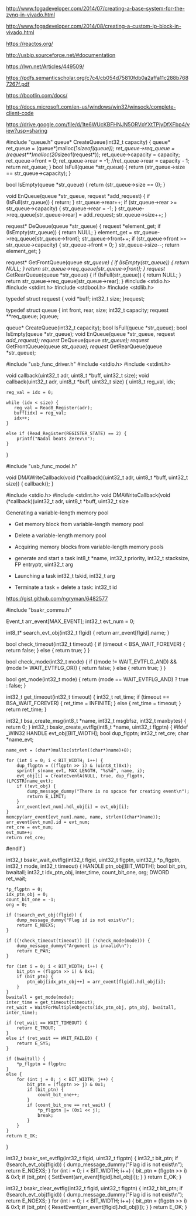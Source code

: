 http://www.fpgadeveloper.com/2014/07/creating-a-base-system-for-the-zynq-in-vivado.html
 
http://www.fpgadeveloper.com/2014/08/creating-a-custom-ip-block-in-vivado.html

https://reactos.org/

http://usbip.sourceforge.net/#documentation

https://lwn.net/Articles/449509/

https://pdfs.semanticscholar.org/c7c4/cb054d75810fdb0a2affa11c288b7687267f.pdf

https://bootlin.com/docs/

https://docs.microsoft.com/en-us/windows/win32/winsock/complete-client-code

https://drive.google.com/file/d/1te6WUcKBFHNJN5ORVpYXtTPjyDfXFbp4/view?usp=sharing

#include "queue.h"
queue* CreateQueue(int32_t capacity) {
    queue* ret_queue = (queue*)malloc(1*sizeof(queue));
    ret_queue->req_queue = (request**)malloc(20*sizeof(request*));
    ret_queue->capacity = capacity;
    ret_queue->front = 0;
    ret_queue->rear = -1;
    //ret_queue->rear = capacity - 1;
    return ret_queue;
}
bool IsFull(queue *str_queue) {
    return (str_queue->size == str_queue->capacity);
}

bool IsEmpty(queue *str_queue) {
    return (str_queue->size == 0);
}

void EnQueue(queue *str_queue, request *add_request) {
    if (IsFull(str_queue)) {
        return;
    }
    str_queue->rear++;
    if (str_queue->rear >= str_queue->capacity) {
        str_queue->rear = -1;
    }
    str_queue->req_queue[str_queue->rear] = add_request;
    str_queue->size++;
}

request* DeQueue(queue *str_queue) {
    request *element_get;
    if (IsEmpty(str_queue)) {
        return NULL;
    }
    element_get = str_queue->req_queue[str_queue->front];
    str_queue->front++;
    if (str_queue->front >= str_queue->capacity) {
        str_queue->front = 0;
    }
    str_queue->size--;
    return element_get;
}

request* GetFrontQueue(queue *str_queue) {
    if (IsEmpty(str_queue)) {
         return NULL;
    }
    return str_queue->req_queue[str_queue->front];
}
request* GetRearQueue(queue *str_queue) {
    if (IsFull(str_queue)) {
        return NULL;
    }
    return str_queue->req_queue[str_queue->rear];
}
#include <stdio.h>
#include <stdint.h>
#include <stdbool.h>
#include <stdlib.h>

typedef struct request {
    void *buff;
    int32_t size;
}request;

typedef struct queue {
    int front, rear, size;
    int32_t capacity;
    request **req_queue;
}queue;

queue* CreateQueue(int32_t capacity);
bool IsFull(queue *str_queue);
bool IsEmpty(queue *str_queue);
void EnQueue(queue *str_queue, request *add_request);
request* DeQueue(queue *str_queue);
request* GetFrontQueue(queue *str_queue);
request* GetRearQueue(queue *str_queue);

#include "usb_func_driver.h"
#include <stdio.h>
#include <stdint.h>

void callback(uint32_t adr, uint8_t *buff, uint32_t size);
void callback(uint32_t adr, uint8_t *buff, uint32_t size) {
    uint8_t reg_val, idx;

    reg_val = idx = 0; 
  
    while (idx < size) {
       reg_val = Read8_Register(adr);
       buff[idx] = reg_val;
       idx++;
    }
    
    else if (Read_Register(REGISTER_STATE) == 2) {
        printf("Nadal beats Zerev\n");
    }
}

#include "usb_func_model.h"

void DMAWriteCallback(void (*callback)(uint32_t adr, uint8_t *buff, uint32_t size)) {
    callback();
}

#include <stdio.h>
#include <stdint.h>
void DMAWriteCallback(void (*callback)(uint32_t adr, uint8_t *buff, uint32_t size


Generating a variable-length memory pool
+ Get memory block from variable-length memory pool
+ Delete a variable-length memory pool
+ Acquiring memory blocks from variable-length memory pools


+ generate and start a task int8_t *name, int32_t priority, int32_t stacksize, FP entryptr, uint32_t arg
+ Launching a task int32_t tskid, int32_t arg
+ Terminate a task + delete a task: int32_t id

https://gist.github.com/ngryman/6482577


#include "bsakr_commu.h"


Event_t arr_event[MAX_EVENT];
int32_t evt_num = 0;

int8_t* search_evt_obj(int32_t flgid) {
    return arr_event[flgid].name;
}

bool check_timeout(int32_t timeout) {
    if (timeout < BSA_WAIT_FOREVER) {
        return false;
    }
    else {
        return true;
    }
}

bool check_mode(int32_t mode) {
    if ((mode != WAIT_EVTFLG_AND) && (mode != WAIT_EVTFLG_OR)) {
        return false;
    }
    else {
        return true;
    }
}

bool get_mode(int32_t mode) {
    return (mode == WAIT_EVTFLG_AND) ? true : false;
}

int32_t get_timeout(int32_t timeout) {
    int32_t ret_time;
    if (timeout == BSA_WAIT_FOREVER) {
        ret_time = INFINITE;
    }
    else {
        ret_time = timeout;
    }
    return ret_time;
}

int32_t bsa_create_msg(int8_t *name, int32_t msgbfsz, int32_t maxbytes)
{
    return 0;
}
int32_t bsakr_create_evtflg(int8_t *name, uint32_t flgptn)
{
#ifdef _WIN32
    HANDLE evt_obj[BIT_WIDTH];
    bool dup_flgptn;
    int32_t ret_cre;
    char *name_evt;

    name_evt = (char*)malloc(strlen((char*)name)+8);

    for (int i = 0; i < BIT_WIDTH; i++) {
        dup_flgptn = ((flgptn >> i) & (uint8_t)0x1);
        sprintf_s(name_evt, MAX_LENGTH, "%s%d", name, i);
        evt_obj[i] = CreateEventA(NULL, true, dup_flgptn, (LPCSTR)name_evt);
        if (!evt_obj) {
            dump_message_dummy("There is no spcace for creating event\n");
            return E_LIMIT;
        }
        arr_event[evt_num].hdl_obj[i] = evt_obj[i];
    }
    memcpy(arr_event[evt_num].name, name, strlen((char*)name));
    arr_event[evt_num].id = evt_num;
    ret_cre = evt_num;
    evt_num++;
    return ret_cre;
#endif
}

int32_t bsakr_wait_evtflg(int32_t flgid, uint32_t flgptn, uint32_t *p_flgptn, int32_t mode, int32_t timeout)
{
    HANDLE ptn_obj[BIT_WIDTH];
    bool bit_ptn, bwaitall;
    int32_t idx_ptn_obj, inter_time, count_bit_one, org;
    DWORD ret_wait;

    *p_flgptn = 0;
    idx_ptn_obj = 0;
    count_bit_one = -1;
    org = 0;

    if (!search_evt_obj(flgid)) {
        dump_message_dummy("Flag id is not exist\n");
        return E_NOEXS;
    }

    if ((!check_timeout(timeout)) || (!check_mode(mode))) {
        dump_message_dummy("Argument is invalid\n");
        return E_PAR;
    }

    for (int i = 0; i < BIT_WIDTH; i++) {
        bit_ptn = (flgptn >> i) & 0x1;
        if (bit_ptn) {
            ptn_obj[idx_ptn_obj++] = arr_event[flgid].hdl_obj[i];
        }
    }
    bwaitall = get_mode(mode);
    inter_time = get_timeout(timeout);
    ret_wait = WaitForMultipleObjects(idx_ptn_obj, ptn_obj, bwaitall, inter_time);

    if (ret_wait == WAIT_TIMEOUT) {
        return E_TMOUT;
    }
    else if (ret_wait == WAIT_FAILED) {
        return E_SYS;
    }

    if (bwaitall) {
        *p_flgptn = flgptn;
    }
    else {
        for (int j = 0; j < BIT_WIDTH; j++) {
            bit_ptn = (flgptn >> j) & 0x1;
            if (bit_ptn) {
                count_bit_one++;
            }
            if (count_bit_one == ret_wait) {
                *p_flgptn |= (0x1 << j);
                break;
            }
        }
    }
    return E_OK;
}

int32_t bsakr_set_evtflg(int32_t flgid, uint32_t flgptn)
{
    int32_t bit_ptn;
    if (!search_evt_obj(flgid)) {
        dump_message_dummy("Flag id is not exist\n");
        return E_NOEXS;
    }
    for (int i = 0; i < BIT_WIDTH; i++) {
        bit_ptn = (flgptn >> i) & 0x1;
        if (bit_ptn) {
            SetEvent(arr_event[flgid].hdl_obj[i]);
        }
    }
    return E_OK;
}

int32_t bsakr_clear_evtflg(int32_t flgid, uint32_t flgptn)
{
    int32_t bit_ptn;
    if (!search_evt_obj(flgid)) {
        dump_message_dummy("Flag id is not exist\n");
        return E_NOEXS;
    }
    for (int i = 0; i < BIT_WIDTH; i++) {
        bit_ptn = (flgptn >> i) & 0x1;
        if (bit_ptn) {
            ResetEvent(arr_event[flgid].hdl_obj[i]);
        }
    }
    return E_OK;
}

